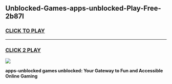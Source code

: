 
## Unblocked-Games-apps-unblocked-Play-Free-2b87l
<h3>
<a href="https://premium76.site?title=apps-unblocked&ref=20M">CLICK TO PLAY</a></h3>
<hr>

<h3>
<a href="https://premium76.site?title=apps-unblocked&ref=20M">CLICK 2 PLAY</a>
  
</h3>

<a href="https://premium76.site?title=apps-unblocked&ref=19M"><img src="https://clearcache.store/games.png"></a>


**apps-unblocked games unblocked: Your Gateway to Fun and Accessible Online Gaming**
